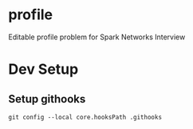 # profile
Editable profile problem for Spark Networks Interview

# Dev Setup
## Setup githooks
`git config --local core.hooksPath .githooks`